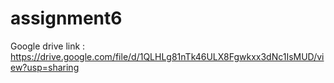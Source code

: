 # assignment6


Google drive link :     https://drive.google.com/file/d/1QLHLg81nTk46ULX8Fgwkxx3dNc1IsMUD/view?usp=sharing

